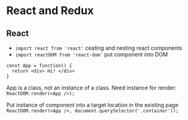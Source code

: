 # React and Redux

## React

- `import react from 'react'` ceating and nesting react components
- `import reactDOM from 'react-dom'` put component into DOM

```
const App = function() {
  return <div> Hi! </div>
}
```
App is a class, not an instance of a class. Need instance for render:
```ReactDOM.render(<App />);```


Put instance of component into a target location in the existing page 
```ReactDOM.render(<App />, document.querySelector('.container'));```
